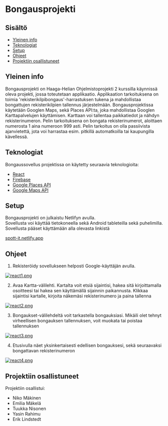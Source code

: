 # Bongausprojekti

## Sisältö
* [Yleinen info](#yleinen-info)
* [Teknologiat](#teknologiat)
* [Setup](#setup)
* [Ohjeet](#ohjeet)
* [Projektiin osallistuneet](#projektiin_osallistuneet)


## Yleinen info
Bongausprojekti on Haaga-Helian Ohjelmistoprojekti 2 kurssilla käynnissä oleva projekti, jossa toteutetaan applikaatio.
Applikaation tarkoituksena on toimia 'rekisterikilpibongaus'-harrastuksen tukena ja mahdollistaa bongattujen rekisterikilpien tallennus järjestelmään.
Bongausprojektissa käytetään Googlen Maps, sekä Places API:ta, joka mahdollistaa Googlen Karttapalvelujen käyttämisen. Karttaan voi tallentaa paikkatiedot ja nähdyn rekisterinumeron. Pelin tarkoituksena on bongata rekisterinumerot, aloittaen numerosta 1 aina numeroon 999 asti. Pelin tarkoitus on olla passiivista ajanvietettä, jota voi harrastaa esim. pitkillä automatkoilla tai kaupungilla kävellessä.  



## Teknologiat

Bongaussovellus projektissa on käytetty seuraavia teknologioita:

* [React](https://reactjs.org/)
* [Firebase](https://firebase.google.com/)
* [Google Places API](https://developers.google.com/maps/documentation/places/web-service)
* [Google Maps API](https://developers.google.com/maps)

## Setup
Bongausprojekti on julkaistu Netlifyn avulla. <br />
Sovellusta voi käyttää tietokoneella sekä Android tableteilla sekä puhelimilla. <br />
Sovellusta pääset käyttämään alla olevasta linkistä <br />

[spott-it.netlify.app](https://spott-it.netlify.app/)


## Ohjeet

1. Rekisteröidy sovellukseen helposti Google-käyttäjän avulla.

[![react1.png](https://i.postimg.cc/fL2sDH2J/react1.png)](https://postimg.cc/njDg11tJ)

2. Avaa Kartta-välilehti. Kartalta voit etsiä sijaintisi, hakea sitä kirjoittamalla osoitteesi tai hakea sen käyttämällä sijainnin paikannusta. Klikkaa sijaintisi kartalle, kirjoita näkemäsi rekisterinumero ja paina tallenna

[![react2.png](https://i.postimg.cc/kMHCHpRH/react2.png)](https://postimg.cc/kDWL6wcN)

3. Bongaukset-välilehdeltä voit tarkastella bongauksiasi. Mikäili olet tehnyt virheellisen bongauksen tallennuksen, voit muokata tai poistaa tallennuksen

[![react3.png](https://i.postimg.cc/4yYgdzqw/react3.png)](https://postimg.cc/q6HYDCkC)

4. Etusivulla näet yksinkertaisesti edellisen bongauksesi, sekä seuraavaksi bongattavan rekisterinumeron

[![react4.png](https://i.postimg.cc/Rh2znWzm/react4.png)](https://postimg.cc/CnC23L1r)

## Projektiin osallistuneet

Projektiin osallistui: 
* Niko Mäkinen
* Emilia Mäkelä
* Tuukka Nisonen
* Yasin Rahimu
* Erik Lindstedt

